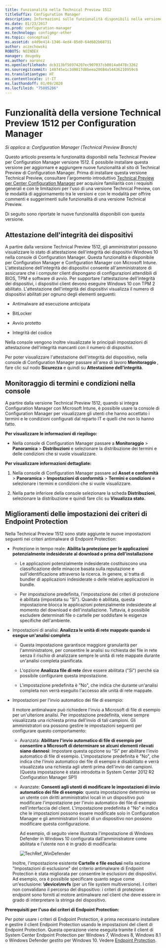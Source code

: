 ```yaml
---
title: Funzionalità nella Technical Preview 1512
titleSuffix: Configuration Manager
description: Informazioni sulle funzionalità disponibili nella versione Technical Preview 1512 per Configuration Manager.
ms.date: 01/23/2017
ms.prod: configuration-manager
ms.technology: configmgr-other
ms.topic: conceptual
ms.assetid: e4d9e414-1346-4ed4-85d0-64d602b68731
author: aczechowski
ROBOTS: NOINDEX
manager: dougeby
ms.author: aaroncz
ms.openlocfilehash: dcb313bf56974207ec907037cb0014a0478c3262
ms.sourcegitcommit: 148745e1c3d9817d8beea20684a54436210959c6
ms.translationtype: HT
ms.contentlocale: it-IT
ms.lasthandoff: 01/09/2020
ms.locfileid: "75805286"
---
```

# <a name="capabilities-in-technical-preview-1512-for-configuration-manager"></a>Funzionalità della versione Technical Preview 1512 per Configuration Manager

*Si applica a: Configuration Manager (Technical Preview Branch)*

Questo articolo presenta le funzionalità disponibili nella Technical Preview per Configuration Manager versione 1512. È possibile installare questa versione per aggiornare e aggiungere nuove funzionalità al sito di Technical Preview di Configuration Manager. Prima di installare questa versione Technical Preview, consultare l'argomento introduttivo [Technical Preview per Center Configuration Manager](technical-preview.md) per acquisire familiarità con i requisiti generali e con le limitazioni per l'uso di una versione Technical Preview, con le modalità di aggiornamento tra le versioni e con le modalità per offrire commenti e suggerimenti sulle funzionalità di una versione Technical Preview.  

 Di seguito sono riportate le nuove funzionalità disponibili con questa versione.  

##  <a name="bkmk_devicehealth"></a> Attestazione dell'integrità dei dispositivi  
 A partire dalla versione Technical Preview 1512, gli amministratori possono visualizzare lo stato di attestazione dell'integrità dei dispositivi Windows 10 nella console di Configuration Manager.  Questa funzionalità è disponibile per Configuration Manager e Configuration Manager con Microsoft Intune. L'attestazione dell'integrità dei dispositivi consente all'amministratore di assicurare che i computer client dispongano di configurazioni attendibili di BIOS, TPM e software di avvio. Per supportare l'attestazione dell'integrità dei dispositivi, i dispositivi client devono eseguire Windows 10 con TPM 2 abilitato. L'attestazione dell'integrità dei dispositivi visualizza il numero di dispositivi abilitati per ognuno degli elementi seguenti:  

-   Antimalware ad esecuzione anticipata  

-   BitLocker  

-   Avvio protetto  

-   Integrità del codice  

Nella console vengono inoltre visualizzate le principali impostazioni di attestazione dell'integrità mancanti con il numero di dispositivi.  

Per poter visualizzare l'attestazione dell'integrità del dispositivo, nella console di Configuration Manager passare all'area di lavoro **Monitoraggio** , fare clic sul nodo **Sicurezza** e quindi su **Attestazione dell'integrità**.  

##  <a name="bkmk_viewterms"></a> Monitoraggio di termini e condizioni nella console  
A partire dalla versione Technical Preview 1512, quando si integra Configuration Manager con Microsoft Intune, è possibile usare la console di Configuration Manager per visualizzare gli utenti che hanno accettato i termini e le condizioni configurati dal reparto IT e quelli che non lo hanno fatto.  

**Per visualizzare le informazioni di riepilogo:**  

-   Nella console di Configuration Manager passare a **Monitoraggio** > **Panoramica** > **Distribuzioni** e selezionare la distribuzione dei termini e delle condizioni che si vuole visualizzare.  

**Per visualizzare informazioni dettagliate:**  

1.  Nella console di Configuration Manager passare ad **Asset e conformità** > **Panoramica** > **Impostazioni di conformità** > **Termini e condizioni** e selezionare i termini e condizioni che si vuole visualizzare.  

2.  Nella parte inferiore della console selezionare la scheda **Distribuzioni**, selezionare la distribuzione e quindi fare clic su **Visualizza stato.**  

##  <a name="bkmk_EPpolicy"></a> Miglioramenti delle impostazioni dei criteri di Endpoint Protection  
Nella Technical Preview 1512 sono state aggiunte le nuove impostazioni seguenti nei criteri antimalware di Endpoint Protection:  

-   Protezione in tempo reale: **Abilita la protezione per le applicazioni potenzialmente indesiderate al download o prima dell'installazione**  

    -   Le applicazioni potenzialmente indesiderate costituiscono una classificazione delle minacce basata sulla reputazione e sull'identificazione attraverso la ricerca. In genere, si tratta di bundler di applicazioni indesiderate o delle relative applicazioni in bundle.  

    -   Per impostazione predefinita, l'impostazione dei criteri di protezione è abilitata (impostata su "Sì"). Quando è abilitata, questa impostazione blocca le applicazioni potenzialmente indesiderate al momento del download e dell'installazione. Tuttavia, è possibile escludere determinati file o cartelle per soddisfare le esigenze specifiche dell'ambiente.  

-   Impostazioni di analisi: **Analizza le unità di rete mappate quando si esegue un'analisi completa**  

    -   Questa impostazione garantisce maggiore granularità per l'amministratore, per consentire le analisi su richiesta dei file in rete senza il rischio di analizzare sempre le unità di rete mappate durante un'analisi completa pianificata.  

    -   L'opzione **Analizza file di rete** deve essere abilitata ("Sì") perché sia possibile configurare questa impostazione.  

    -   L'impostazione predefinita è "No", che indica che durante un'analisi completa non verrà eseguito l'accesso alle unità di rete mappate.  

-   Impostazioni per l'invio automatico dei file di esempio:  

     Il motore antimalware può richiedere l'invio a Microsoft di file di esempio per un'ulteriore analisi. Per impostazione predefinita, viene sempre visualizzata una richiesta prima dell'invio di tali campioni. Gli amministratori ora possono gestire le impostazioni seguenti per configurare questo comportamento:  

    -   Avanzata: **Abilitare l'invio automatico di file di esempio per consentire a Microsoft di determinare se alcuni elementi rilevati siano dannosi**:  Impostare questa opzione su "Sì" per abilitare l'invio automatico di file di esempio. L'impostazione predefinita è "No", che indica che l'invio automatico dei file di esempio è disabilitato e verrà visualizzata una richiesta agli utenti prima dell'invio dei campioni.   (Questa impostazione è stata introdotta in System Center 2012 R2 Configuration Manager SP1)  

    -   Avanzate: **Consenti agli utenti di modificare le impostazioni di invio automatico dei file di esempio**: questa impostazione determina se un utente con diritti amministrativi locali in un dispositivo può modificare l'impostazione per l'invio automatico dei file di esempio nell'interfaccia del client. L'impostazione predefinita è "No" e indica che le impostazioni possono essere modificate solo in Configuration Manager e gli amministratori locali di un dispositivo non possono modificare questa configurazione.  

         Ad esempio, di seguito viene illustrata l'impostazione di Windows Defender in Windows 10 configurata dall'amministratore come abilitata e l'utente non è in grado di modificarla:  

         ![TechRef&#95;WinDefender](../../core/get-started/media/TechRef_WinDefender.png "TechRef_WinDefender")  

    Inoltre, l'impostazione esistente **Cartelle e file esclusi** nella sezione "Impostazioni di esclusione" del criterio antimalware di Endpoint Protection è stata migliorata per consentire le esclusioni dei dispositivi. Ad esempio, ora è possibile specificare quanto segue come un'esclusione: **\device\mvfs** (per un file system multiversione). I criteri non convalidano il percorso del dispositivo: i criteri di protezione endpoint sono forniti al motore antimalware nel client che deve essere in grado di interpretare la stringa del dispositivo.  

**Prerequisiti per l'uso dei criteri di Endpoint Protection:**  

Per poter usare i criteri di Endpoint Protection, è prima necessario installare e gestire il client Endpoint Protection usando le impostazioni del client di Endpoint Protection. Questa operazione viene eseguita tramite il client di System Center Endpoint Protection per Windows 7, Windows 8, Windows 8.1 o Windows Defender gestito per Windows 10. Vedere [Endpoint Protection](../../protect/deploy-use/endpoint-protection.md).  
